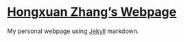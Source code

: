 [Hongxuan Zhang’s Webpage](https://zhang.hongxuan.me/)
==========

My personal webpage using [Jekyll](https://jekyllrb.com/) markdown.
